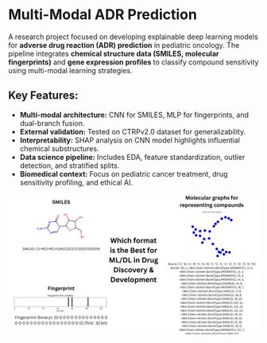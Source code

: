 # Multi-Modal ADR Prediction

A research project focused on developing explainable deep learning models for **adverse drug reaction (ADR) prediction** in pediatric oncology. The pipeline integrates **chemical structure data (SMILES, molecular fingerprints)** and **gene expression profiles** to classify compound sensitivity using multi-modal learning strategies.

## Key Features:

- **Multi-modal architecture:** CNN for SMILES, MLP for fingerprints, and dual-branch fusion.
- **External validation:** Tested on CTRPv2.0 dataset for generalizability.
- **Interpretability:** SHAP analysis on CNN model highlights influential chemical substructures.
- **Data science pipeline:** Includes EDA, feature standardization, outlier detection, and stratified splits.
- **Biomedical context:** Focus on pediatric cancer treatment, drug sensitivity profiling, and ethical AI.

![image](format.jpg)
